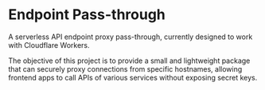 # Endpoint Pass-through

A serverless API endpoint proxy pass-through, currently designed to work with Cloudflare Workers.

The objective of this project is to provide a small and lightweight package that can securely proxy connections from specific hostnames, allowing frontend apps to call APIs of various services without exposing secret keys.
